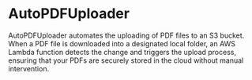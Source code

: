 # AutoPDFUploader
 AutoPDFUploader automates the uploading of PDF files to an S3 bucket. When a PDF file is downloaded into a designated local folder, an AWS Lambda function detects the change and triggers the upload process, ensuring that your PDFs are securely stored in the cloud without manual intervention.

